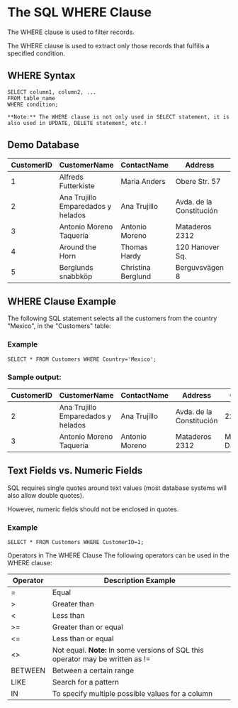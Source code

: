 # The SQL WHERE Clause

The WHERE clause is used to filter records.

The WHERE clause is used to extract only those records that fulfills a specified condition.

## WHERE Syntax

```
SELECT column1, column2, ...
FROM table_name
WHERE condition;
```

```
**Note:** The WHERE clause is not only used in SELECT statement, it is also used in UPDATE, DELETE statement, etc.!
```

## Demo Database 

| CustomerID  | CustomerName  | ContactName | Address | City | PostalCode | Country |
| ----------- | ------------- | ----------- | ------- | ---- | ---------- | ------- |
| 1 | Alfreds Futterkiste | Maria Anders | Obere Str. 57 | Berlin | 12209 | Germany |
| 2	| Ana Trujillo Emparedados y helados | Ana Trujillo | Avda. de la Constitución | 2222 | México D.F. | 05021	| Mexico |
| 3 | Antonio Moreno Taquería |	Antonio Moreno | Mataderos 2312 | México D.F.	| 05023 | Mexico |
| 4  | Around the Horn |	Thomas Hardy | 120 Hanover Sq. | London	| WA1 1DP |	UK |
| 5	| Berglunds snabbköp | Christina Berglund | Berguvsvägen 8 | Luleå | S-958 22 | Sweden |



## WHERE Clause Example
The following SQL statement selects all the customers from the country "Mexico", in the "Customers" table:

### Example
```
SELECT * FROM Customers WHERE Country='Mexico';
```

### Sample output:

| CustomerID  | CustomerName  | ContactName | Address | City | PostalCode | Country |
| ----------- | ------------- | ----------- | ------- | ---- | ---------- | ------- |
| 2	| Ana Trujillo Emparedados y helados | Ana Trujillo | Avda. de la Constitución | 2222 | México D.F. | 05021	| Mexico |
| 3 | Antonio Moreno Taquería |	Antonio Moreno | Mataderos 2312 | México D.F.	| 05023 | Mexico |


## Text Fields vs. Numeric Fields
SQL requires single quotes around text values (most database systems will also allow double quotes).

However, numeric fields should not be enclosed in quotes.

### Example
```
SELECT * FROM Customers WHERE CustomerID=1;
```

Operators in The WHERE Clause
The following operators can be used in the WHERE clause:

| Operator |	Description	Example |
| -------- | ---------------------- |  
| =	| Equal	|
| >	| Greater than |	
| <	| Less than	|
| >= | Greater than or equal	|
| <= | Less than or equal |	
| <> | Not equal. **Note:** In some versions of SQL this operator may be written as != |	
| BETWEEN |	Between a certain range	|
| LIKE | Search for a pattern |	
| IN | To specify multiple possible values for a column |